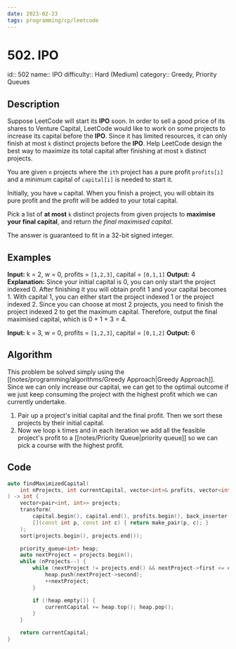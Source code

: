 ```yaml
---
date: 2023-02-23
tags: programming/cp/leetcode
---
```


# 502. IPO 

id:: 502
name:: IPO
difficulty:: Hard (Medium)
category:: Greedy, Priority Queues

## Description
Suppose LeetCode will start its **IPO** soon. In order to sell a good price of its shares to Venture Capital, LeetCode would like to work on some projects to increase its capital before the **IPO**. Since it has limited resources, it can only finish at most `k` distinct projects before the **IPO**. Help LeetCode design the best way to maximize its total capital after finishing at most `k` distinct projects.

You are given `n` projects where the `ith` project has a pure profit `profits[i]` and a minimum capital of `capital[i]` is needed to start it.

Initially, you have `w` capital. When you finish a project, you will obtain its pure profit and the profit will be added to your total capital.

Pick a list of **at most** `k` distinct projects from given projects to **maximise your final capital**, and return _the final maximised capital_.

The answer is guaranteed to fit in a 32-bit signed integer.

## Examples
**Input:** k = 2, w = 0, profits = `[1,2,3]`, capital = `[0,1,1]`
**Output:** 4
**Explanation:** Since your initial capital is 0, you can only start the project indexed 0.
After finishing it you will obtain profit 1 and your capital becomes 1.
With capital 1, you can either start the project indexed 1 or the project indexed 2.
Since you can choose at most 2 projects, you need to finish the project indexed 2 to get the maximum capital.
Therefore, output the final maximised capital, which is 0 + 1 + 3 = 4.

**Input:** k = 3, w = 0, profits = `[1,2,3]`, capital = `[0,1,2]`
**Output:** 6

## Algorithm
This problem be solved simply using the [[notes/programming/algorithms/Greedy Approach|Greedy Approach]]. Since we can only increase our capital, we can get to the optimal outcome if we just keep consuming the project with the highest profit which we can currently undertake.

1. Pair up a project's initial capital and the final profit. Then we sort these projects by their initial capital.
2. Now we loop `k` times and in each iteration we add all the feasible project's profit to a [[notes/Priority Queue|priority queue]] so we can pick a course with the highest profit.

## Code
```cpp
auto findMaximizedCapital(
	int nProjects, int currentCapital, vector<int>& profits, vector<int>& capital
) -> int {
	vector<pair<int, int>> projects;
	transform(
		capital.begin(), capital.end(), profits.begin(), back_inserter(projects),
		[](const int p, const int c) { return make_pair(p, c); }
	);
	sort(projects.begin(), projects.end());

	priority_queue<int> heap;
	auto nextProject = projects.begin();
	while (nProjects--) {
		while (nextProject != projects.end() && nextProject->first <= currentCapital) {
			heap.push(nextProject->second);
			++nextProject;
		}

		if (!heap.empty()) {
			currentCapital += heap.top(); heap.pop();
		}
	}

	return currentCapital;
}
```